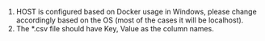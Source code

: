 1. HOST is configured based on Docker usage in Windows, please change accordingly based on the OS (most of the cases it will be localhost).
2. The *.csv file should have Key, Value as the column names.
